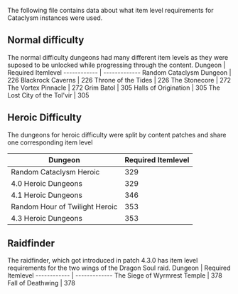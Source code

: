 The following file contains data about what item level requirements for Cataclysm instances were used.

## Normal difficulty

The normal difficulty dungeons had many different item levels as they were suposed to be unlocked while progressing through the content.
Dungeon | Required Itemlevel
------------ | -------------
Random Cataclysm Dungeon | 226
Blackrock Caverns | 226
Throne of the Tides | 226
The Stonecore | 272
The Vortex Pinnacle | 272
Grim Batol | 305
Halls of Origination | 305
The Lost City of the Tol'vir | 305

## Heroic Difficulty

The dungeons for heroic difficulty were split by content patches and share one corresponding item level

Dungeon | Required Itemlevel
------------ | -------------
Random Cataclysm Heroic | 329
4.0 Heroic Dungeons | 329
4.1 Heroic Dungeons | 346
Random Hour of Twilight Heroic | 353
4.3 Heroic Dungeons | 353

## Raidfinder

The raidfinder, which got introduced in patch 4.3.0 has item level requirements for the two wings of the Dragon Soul raid.
Dungeon | Required Itemlevel
------------ | -------------
The Siege of Wyrmrest Temple | 378
Fall of Deathwing | 378

